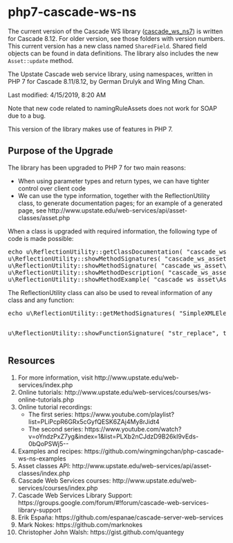 # php7-cascade-ws-ns
<p>The current version of the Cascade WS library (<a href="https://github.com/wingmingchan/php7-cascade-ws-ns/tree/master/cascade_ws_ns7">cascade_ws_ns7</a>) is written for Cascade 8.12. For older version, see those folders with version numbers. This current version has a new class named <code>SharedField</code>. Shared field objects can be found in data definitions. The library also includes the new <code>Asset::update</code> method.</p>

<p>The Upstate Cascade web service library, using namespaces, written in PHP 7 for Cascade 8.11/8.12, by German Drulyk and Wing Ming Chan.</p>

<p>Last modified: 4/15/2019, 8:20 AM</p>

<p>Note that new code related to namingRuleAssets does not work for SOAP due to a bug.</p>

<p>This version of the library makes use of features in PHP 7.</p>

<h2>Purpose of the Upgrade</h2>
<p>The library has been upgraded to PHP 7 for two main reasons:</p>
<ul>
<li>When using parameter types and return types, we can have tighter control over client code</li>
<li>We can use the type information, together with the ReflectionUtility class, to generate documentation pages; for an example of a generated page, see http://www.upstate.edu/web-services/api/asset-classes/asset.php</li>
</ul>
<p>When a class is upgraded with required information, the following type of code is made possible:</p>
<pre>
echo u\ReflectionUtility::getClassDocumentation( "cascade_ws_asset\Asset", true );
u\ReflectionUtility::showMethodSignatures( "cascade_ws_asset\Asset" );
u\ReflectionUtility::showMethodSignature( "cascade_ws_asset\Asset", "edit" );
u\ReflectionUtility::showMethodDescription( "cascade_ws_asset\Asset", "edit" );
u\ReflectionUtility::showMethodExample( "cascade_ws_asset\Asset", "edit" );
</pre>
<p>The ReflectionUtility class can also be used to reveal information of any class and any function:</p>
<pre>
echo u\ReflectionUtility::getMethodSignatures( "SimpleXMLElement", true ), BR;

u\ReflectionUtility::showFunctionSignature( "str_replace", true );
</pre>

<h2>Resources</h2>
<ol>
<li>For more information, visit http://www.upstate.edu/web-services/index.php</li>
<li>Online tutorials: http://www.upstate.edu/web-services/courses/ws-online-tutorials.php</li>
<li>Online tutorial recordings:
<ul><li>The first series: https://www.youtube.com/playlist?list=PLiPcpR6GRx5cGyfQESK6ZAj4My8rJidt4</li>
<li>The second series: https://www.youtube.com/watch?v=oYndzPxZ7yg&index=1&list=PLXb2nCJdzD9B26kI9vEds-0bQoPSWj5--</li></ul></li>
<li>Examples and recipes: https://github.com/wingmingchan/php-cascade-ws-ns-examples</li>
<li>Asset classes API: http://www.upstate.edu/web-services/api/asset-classes/index.php</li>
<li>Cascade Web Services courses: http://www.upstate.edu/web-services/courses/index.php</li>
<li>Cascade Web Services Library Support: https://groups.google.com/forum/#!forum/cascade-web-services-library-support</li>
<li>Erik España: https://github.com/espanae/cascade-server-web-services</li>
<li>Mark Nokes: https://github.com/marknokes</li>
<li>Christopher John Walsh: https://gist.github.com/quantegy</li>
